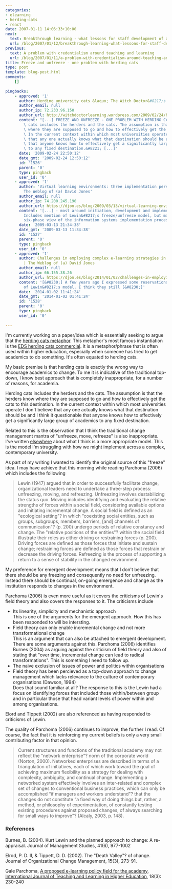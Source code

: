```yaml
---
categories:
- elearning
- herding-cats
- react
date: 2007-01-11 14:06:33+10:00
next:
  text: Breakthrough learning - what lessons for staff development of academics?
  url: /blog/2007/01/12/breakthrough-learning-what-lessons-for-staff-development-of-academics/
previous:
  text: A problem with credentialism around teaching and learning
  url: /blog/2007/01/11/a-problem-with-credentialism-around-teaching-and-learning/
title: Freeze and unfreeze - one problem with herding cats
type: post
template: blog-post.html
comments:
    []
    
pingbacks:
    - approved: '1'
      author: Herding university cats &laquo; The Witch Doctor&#8217;s Aide Memoire
      author_email: null
      author_ip: 72.233.96.150
      author_url: http://witchdoctorlearning.wordpress.com/2009/02/24/herding-university-cats/
      content: "[...] FREEZE AND UNFREEZE - ONE PROBLEM WITH HERDING CATS &#8220;Herding\
        \ cats includes the herders and the cats. The assumption is that the herders know\
        \ where they are supposed to go and how to effectively get the cats to this destination.\
        \ In the current context within which most universities operate I don\u2019t believe\
        \ that any one actually knows what that destination should be and I think it questionable\
        \ that anyone knows how to effectively get a significantly large group of academics\
        \ to any fixed destination.&#8221; [...]"
      date: '2009-02-24 22:50:12'
      date_gmt: '2009-02-24 12:50:12'
      id: '1526'
      parent: '0'
      type: pingback
      user_id: '0'
    - approved: '1'
      author: 'Virtual learning environments: three implementation perspectives &laquo;
        The Weblog of (a) David Jones'
      author_email: null
      author_ip: 74.200.245.190
      author_url: https://djon.es/blog/2009/03/13/virtual-learning-environments-three-implementation-perspectives/
      content: '[...] - most around initiation, development and implementation/termination.
        Includes mention of Lewin&#8217;s freeze/unfreeze model, but makes this point
        six-phase view of the information systems implementation process compared to [...]'
      date: '2009-03-13 21:34:38'
      date_gmt: '2009-03-13 11:34:38'
      id: '1527'
      parent: '0'
      type: pingback
      user_id: '0'
    - approved: '1'
      author: Challenges in employing complex e-learning strategies in campus-based universities
        | The Weblog of (a) David Jones
      author_email: null
      author_ip: 66.155.38.26
      author_url: https://djon.es/blog/2014/01/02/challenges-in-employing-complex-e-learning-strategies-in-campus-based-universities/
      content: '[&#8230;] A few years ago I expressed some reservations about the applicability
        of Lewin&#8217;s model. I think they still [&#8230;]'
      date: '2014-01-02 11:41:24'
      date_gmt: '2014-01-02 01:41:24'
      id: '1528'
      parent: '0'
      type: pingback
      user_id: '0'
    
---
```

I'm currently working on a paper/idea which is essentially seeking to argue that the [herding cats metaphor](http://cq-pan.cqu.edu.au/david-jones/blog/?cat=14). This metaphor's most famous instantiation is the [EDS herding cats commercial](http://youtube.com/watch?v=zHgEQ71rGwo). It is a metaphor/phrase that is often used within higher education, especially when someone has tried to get academics to do something. It's often equated to herding cats.

My basic premise is that herding cats is exactly the wrong way to encourage academics to change. To me it is indicative of the traditional top-down, I know best approach that is completely inappropriate, for a number of reasons, for academia.

Herding cats includes the herders and the cats. The assumption is that the herders know where they are supposed to go and how to effectively get the cats to this destination. In the current context within which most universities operate I don't believe that any one actually knows what that destination should be and I think it questionable that anyone knows how to effectively get a significantly large group of academics to any fixed destination.

Related to this is the observation that I think the traditional change management mantra of "unfreeze, move, refreeze" is also inappropriate. I've written [elsewhere](http://cq-pan.cqu.edu.au/david-jones/Publications/Papers_and_Books/Learning_2000/) about what I think is a more appropriate model. This is the model I'm struggling with how we might implement across a complex, contemporary university.

As part of my writing I wanted to identify the original source of this "freeze" idea. I may have achieve that this morning while reading Parchoma (2006) which includes the following

> Lewin (1947) argued that in order to successfully facilitate change, organizational leaders need to undertake a three-step process: unfreezing, moving, and refreezing. Unfreezing involves destabilizing the status quo. Moving includes identifying and evaluating the relative strengths of forces within a social field, considering available options and initiating incremental change. A social field is defined as an "ecological setting"? in which “coexisting social entities, such as groups, subgroups, members, barriers, \[and\] channels of communication"? (p. 200) undergo periods of relative constancy and change. The "relative positions of the entities"? within the social field illustrate their roles as either driving or restraining forces (p. 200). Driving forces are defined as those forces that initiate and sustain change; restraining forces are defined as those forces that restrain or decrease the driving forces. Refreezing is the process of supporting a return to a sense of stability in the changed environment.

My preference for emergent development means that I don't believe that there should be any freezing and consequently no need for unfreezing. Instead there should be continual, on-going emergence and change as the institution responds to changes in the environment.

Parchoma (2006) is even more useful as it covers the criticisms of Lewin's field theory and also covers the responses to it. The criticisms include

- Its linearity, simplicity and mechanistic approach  
    This is one of the arguments for the emergent approach. How this has been responded to will be intersting.
- Field theory can only enable incremental change and not more transformational change  
    This is an argument that can also be attached to emergent development. There are some arguments against this. Parchoma (2006) identifies Burnes (2004) as arguing against the criticism of field theory and also of stating that "over time, incremental change can lead to radical transformations". This is something I need to follow up.
- The naive exclusion of issues of power and politics within organisations
- Field theory has been percieved as a top-down approach to change management which lacks relevance to the culture of contemporary organisations (Dawson, 1994)  
    Does that sound familiar at all? The response to this is the Lewin had a focus on identifying forces that included those within/between group and in particular those that head variant levels of power within and among organisations.

Elord and Tippett (2002) are also referenced as having responded to criticisms of Lewin.

The quality of Parchoma (2006) continues to improve, the further I read. Of course, the fact that it is reinforcing my current beliefs is only a very small contributing factor in that opinion.

> Current structures and functions of the traditional academy may not reflect the "network enterprise"? norm of the corporate world (Norton, 2000). Networked enterprises are described in terms of a triangulation of initiatives, each of which work toward the goal of achieving maximum flexibility as a strategy for dealing with complexity, ambiguity, and continual change. Implementing a networked system effectively involves an inter-related and complex set of changes to conventional business practices, which can only be accomplished “if managers and workers understand"? that the changes do not constitute “a fixed way of doing things but, rather, a method, or philosophy of experimentation, of constantly testing existing procedures against proposed changes, of always searching for small ways to improve"? (Alcaly, 2003, p. 148).

### References

Burnes, B. (2004). Kurt Lewin and the planned approach to change: A re-appraisal. Journal of Management Studies, 41(6), 977-1002

Elrod, P. D. II, & Tippett, D. D. (2002). The "Death Valley"? of change. Journal of Organizational Change Management, 15(3), 273-91.

Gale Parchoma, [A proposed e-learning policy field for the academy](http://cq-pan.cqu.edu.au/david-jones/Reading/papers/9/IJTLHE107.pdf), [International Journal of Teaching and Learning in Higher Education](http://www.isetl.org/ijtlhe/), 18(3): 230-240